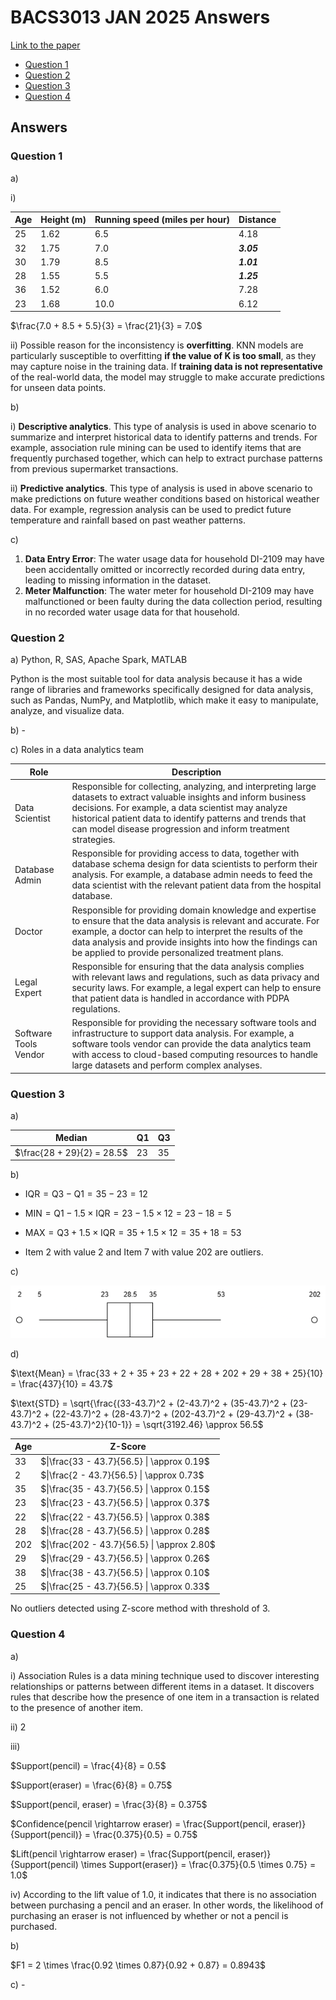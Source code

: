 # BACS3013 JAN 2025 Answers

[Link to the paper](https://eprints.tarc.edu.my/31781/1/BACS3013.pdf)

- [Question 1](#question-1)
- [Question 2](#question-2)
- [Question 3](#question-3)
- [Question 4](#question-4)

## Answers

### Question 1

a)

i)

| Age | Height (m) | Running speed (miles per hour) | Distance   |
| --- | ---------- | ------------------------------ | ---------- |
| 25  | 1.62       | 6.5                            | 4.18       |
| 32  | 1.75       | 7.0                            | **_3.05_** |
| 30  | 1.79       | 8.5                            | **_1.01_** |
| 28  | 1.55       | 5.5                            | **_1.25_** |
| 36  | 1.52       | 6.0                            | 7.28       |
| 23  | 1.68       | 10.0                           | 6.12       |

$\frac{7.0 + 8.5 + 5.5}{3} = \frac{21}{3} = 7.0$

ii) Possible reason for the inconsistency is **overfitting**. KNN models are particularly susceptible to overfitting **if the value of K is too small**, as they may capture noise in the training data. If **training data is not representative** of the real-world data, the model may struggle to make accurate predictions for unseen data points.

b)

i) **Descriptive analytics**. This type of analysis is used in above scenario to summarize and interpret historical data to identify patterns and trends. For example, association rule mining can be used to identify items that are frequently purchased together, which can help to extract purchase patterns from previous supermarket transactions.

ii) **Predictive analytics**. This type of analysis is used in above scenario to make predictions on future weather conditions based on historical weather data. For example, regression analysis can be used to predict future temperature and rainfall based on past weather patterns.

c)

1. **Data Entry Error**: The water usage data for household DI-2109 may have been accidentally omitted or incorrectly recorded during data entry, leading to missing information in the dataset.
2. **Meter Malfunction**: The water meter for household DI-2109 may have malfunctioned or been faulty during the data collection period, resulting in no recorded water usage data for that household.

### Question 2

a) Python, R, SAS, Apache Spark, MATLAB

Python is the most suitable tool for data analysis because it has a wide range of libraries and frameworks specifically designed for data analysis, such as Pandas, NumPy, and Matplotlib, which make it easy to manipulate, analyze, and visualize data.

b) -

c) Roles in a data analytics team

| Role                  | Description                                                                                                                                                                                                                                                                                              |
| --------------------- | -------------------------------------------------------------------------------------------------------------------------------------------------------------------------------------------------------------------------------------------------------------------------------------------------------- |
| Data Scientist        | Responsible for collecting, analyzing, and interpreting large datasets to extract valuable insights and inform business decisions. For example, a data scientist may analyze historical patient data to identify patterns and trends that can model disease progression and inform treatment strategies. |
| Database Admin        | Responsible for providing access to data, together with database schema design for data scientists to perform their analysis. For example, a database admin needs to feed the data scientist with the relevant patient data from the hospital database.                                                  |
| Doctor                | Responsible for providing domain knowledge and expertise to ensure that the data analysis is relevant and accurate. For example, a doctor can help to interpret the results of the data analysis and provide insights into how the findings can be applied to provide personalized treatment plans.      |
| Legal Expert          | Responsible for ensuring that the data analysis complies with relevant laws and regulations, such as data privacy and security laws. For example, a legal expert can help to ensure that patient data is handled in accordance with PDPA regulations.                                                    |
| Software Tools Vendor | Responsible for providing the necessary software tools and infrastructure to support data analysis. For example, a software tools vendor can provide the data analytics team with access to cloud-based computing resources to handle large datasets and perform complex analyses.                       |

### Question 3

a)

| Median                     | Q1  | Q3  |
| -------------------------- | --- | --- |
| $\frac{28 + 29}{2} = 28.5$ | 23  | 35  |

b)

- $\text{IQR} = \text{Q3} - \text{Q1} = 35 - 23 = 12$

- $\text{MIN} = \text{Q1} - 1.5 \times \text{IQR} = 23 - 1.5 \times 12 = 23 - 18 = 5$

- $\text{MAX} = \text{Q3} + 1.5 \times \text{IQR} = 35 + 1.5 \times 12 = 35 + 18 = 53$

- Item 2 with value 2 and Item 7 with value 202 are outliers.

c)

![Box Plot](boxplot.png)

d)

$\text{Mean} = \frac{33 + 2 + 35 + 23 + 22 + 28 + 202 + 29 + 38 + 25}{10} = \frac{437}{10} = 43.7$

$\text{STD} = \sqrt{\frac{(33-43.7)^2 + (2-43.7)^2 + (35-43.7)^2 + (23-43.7)^2 + (22-43.7)^2 + (28-43.7)^2 + (202-43.7)^2 + (29-43.7)^2 + (38-43.7)^2 + (25-43.7)^2}{10-1}} = \sqrt{3192.46} \approx 56.5$

| Age | Z-Score                                     |
| --- | ------------------------------------------- |
| 33  | $\|\frac{33 - 43.7}{56.5} \| \approx 0.19$  |
| 2   | $\|\frac{2 - 43.7}{56.5} \| \approx 0.73$   |
| 35  | $\|\frac{35 - 43.7}{56.5} \| \approx 0.15$  |
| 23  | $\|\frac{23 - 43.7}{56.5} \| \approx 0.37$  |
| 22  | $\|\frac{22 - 43.7}{56.5} \| \approx 0.38$  |
| 28  | $\|\frac{28 - 43.7}{56.5} \| \approx 0.28$  |
| 202 | $\|\frac{202 - 43.7}{56.5} \| \approx 2.80$ |
| 29  | $\|\frac{29 - 43.7}{56.5} \| \approx 0.26$  |
| 38  | $\|\frac{38 - 43.7}{56.5} \| \approx 0.10$  |
| 25  | $\|\frac{25 - 43.7}{56.5} \| \approx 0.33$  |

No outliers detected using Z-score method with threshold of 3.

### Question 4

a)

i) Association Rules is a data mining technique used to discover interesting relationships or patterns between different items in a dataset. It discovers rules that describe how the presence of one item in a transaction is related to the presence of another item.

ii) 2

iii)

$Support(pencil) = \frac{4}{8} = 0.5$

$Support(eraser) = \frac{6}{8} = 0.75$

$Support(pencil, eraser) = \frac{3}{8} = 0.375$

$Confidence(pencil \rightarrow eraser) = \frac{Support(pencil, eraser)}{Support(pencil)} = \frac{0.375}{0.5} = 0.75$

$Lift(pencil \rightarrow eraser) = \frac{Support(pencil, eraser)}{Support(pencil) \times Support(eraser)} = \frac{0.375}{0.5 \times 0.75} = 1.0$

iv) According to the lift value of 1.0, it indicates that there is no association between purchasing a pencil and an eraser. In other words, the likelihood of purchasing an eraser is not influenced by whether or not a pencil is purchased.

b)

$F1 = 2 \times \frac{0.92 \times 0.87}{0.92 + 0.87} = 0.8943$

c) -
